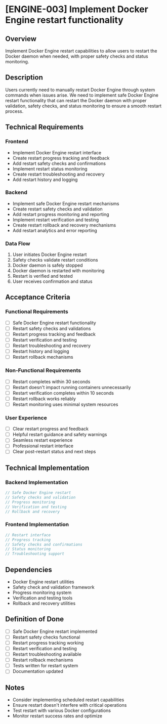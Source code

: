 # [ENGINE-003] Implement Docker Engine restart functionality

## Overview

Implement Docker Engine restart capabilities to allow users to restart the Docker daemon when needed, with proper safety checks and status monitoring.

## Description

Users currently need to manually restart Docker Engine through system commands when issues arise. We need to implement safe Docker Engine restart functionality that can restart the Docker daemon with proper validation, safety checks, and status monitoring to ensure a smooth restart process.

## Technical Requirements

### Frontend

- Implement Docker Engine restart interface
- Create restart progress tracking and feedback
- Add restart safety checks and confirmations
- Implement restart status monitoring
- Create restart troubleshooting and recovery
- Add restart history and logging

### Backend

- Implement safe Docker Engine restart mechanisms
- Create restart safety checks and validation
- Add restart progress monitoring and reporting
- Implement restart verification and testing
- Create restart rollback and recovery mechanisms
- Add restart analytics and error reporting

### Data Flow

1. User initiates Docker Engine restart
2. Safety checks validate restart conditions
3. Docker daemon is safely stopped
4. Docker daemon is restarted with monitoring
5. Restart is verified and tested
6. User receives confirmation and status

## Acceptance Criteria

### Functional Requirements

- [ ] Safe Docker Engine restart functionality
- [ ] Restart safety checks and validations
- [ ] Restart progress tracking and feedback
- [ ] Restart verification and testing
- [ ] Restart troubleshooting and recovery
- [ ] Restart history and logging
- [ ] Restart rollback mechanisms

### Non-Functional Requirements

- [ ] Restart completes within 30 seconds
- [ ] Restart doesn't impact running containers unnecessarily
- [ ] Restart verification completes within 10 seconds
- [ ] Restart rollback works reliably
- [ ] Restart monitoring uses minimal system resources

### User Experience

- [ ] Clear restart progress and feedback
- [ ] Helpful restart guidance and safety warnings
- [ ] Seamless restart experience
- [ ] Professional restart interface
- [ ] Clear post-restart status and next steps

## Technical Implementation

### Backend Implementation

```rust
// Safe Docker Engine restart
// Safety checks and validation
// Progress monitoring
// Verification and testing
// Rollback and recovery
```

### Frontend Implementation

```typescript
// Restart interface
// Progress tracking
// Safety checks and confirmations
// Status monitoring
// Troubleshooting support
```

## Dependencies

- Docker Engine restart utilities
- Safety check and validation framework
- Progress monitoring system
- Verification and testing tools
- Rollback and recovery utilities

## Definition of Done

- [ ] Safe Docker Engine restart implemented
- [ ] Restart safety checks functional
- [ ] Restart progress tracking working
- [ ] Restart verification and testing
- [ ] Restart troubleshooting available
- [ ] Restart rollback mechanisms
- [ ] Tests written for restart system
- [ ] Documentation updated

## Notes

- Consider implementing scheduled restart capabilities
- Ensure restart doesn't interfere with critical operations
- Test restart with various Docker configurations
- Monitor restart success rates and optimize
